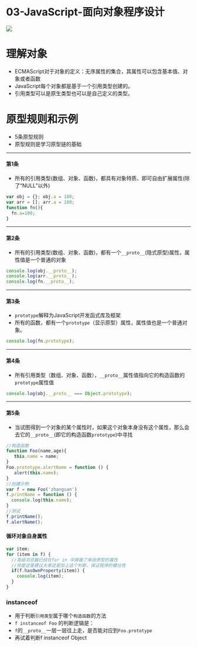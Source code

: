 # 03-JavaScript-面向对象程序设计

![](http://img.tvmao.com/stills/movie/190/310/b/L7KsW7OtLR=.jpg)

# 理解对象

* ECMAScript对于对象的定义：无序属性的集合，其属性可以包含基本值、对象或者函数
* JavaScript每个对象都是基于一个引用类型创建的。
* 引用类型可以是原生类型也可以是自己定义的类型。

# 原型规则和示例

* 5条原型规则
* 原型规则是学习原型链的基础

---

#### 第1条

* 所有的引用类型\(数组、对象、函数\)，都具有对象特质、即可自由扩展属性\(除了“NULL”以外\)

```js
var obj = {}; obj.a = 100;
var arr = []; arr.a = 100;
function fn(){
  fn.a=100;
}
```

---

#### 第2条

* 所有的引用类型\(数组、对象、函数\)，都有一个`__proto__`\(隐式原型\)属性，属性值是一个普通的对象

```js
console.log(obj.__proto__);
console.log(arr.__proto__);
console.log(fn.__proto__);
```

---

#### 第3条

* `prototype`解释为JavaScript开发函式库及框架
* 所有的函数，都有一个`prototype`（显示原型）属性，属性值也是一个普通对象。

```js
console.log(fn.prototype);
```

---

#### 第4条

* 所有引用类型（数组、对象、函数），`__proto__`属性值指向它的构造函数的`prototype`属性值

```js
console.log(obj.__proto__ === Object.prototype);
```

---

#### 第5条

* 当试图得到一个对象的某个属性时，如果这个对象本身没有这个属性，那么会去它的`__proto__`\(即它的构造函数`prototype`\)中寻找

```js
//构造函数
function Foo(name,age){
   this.name = name;
}
Foo.prototype.alertName = function () {
   alert(this.name);
}
//创建示例
var f = new Foo('zhangsan')
f.printName = function () {
  console.log(this.name);
}
//测试
f.printName();
f.alertName();
```



#### 循环对象自身属性

```js
var item;
for (item in f) {
  //高级浏览器已经在for in 中屏蔽了来自原型的属性
  //但是这里建议大家还是加上这个判断，保证程序的健壮性
  if(f.hasOwnProperty(item)) {
    console.log(item);
  }
}
```

### instanceof

* 用于判断`引用类型`属于哪个`构造函数`的方法
* `f instanceof Foo` 的判断逻辑是：
* `f`的`__proto__`一层一层往上走，是否能对应到`Foo.prototype`
* 再试着判断f instanceof Object



